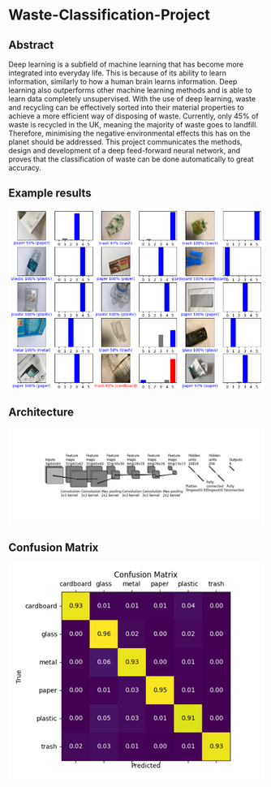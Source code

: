 # Waste-Classification-Project
## Abstract
Deep learning is a subfield of machine learning that has become more integrated into everyday life. This is because of its ability to learn information, similarly to how a human brain learns information. Deep learning also outperforms other machine learning methods and is able to learn data completely unsupervised. With the use of deep learning, waste and recycling can be effectively sorted into their material properties to achieve a more efficient way of disposing of waste. Currently, only 45% of waste is recycled in the UK, meaning the majority of waste goes to landfill. Therefore, minimising the negative environmental effects this has on the planet should be addressed. This project communicates the methods, design and development of a deep feed-forward neural network, and proves that the classification of waste can be done automatically to great accuracy.


## Example results

![Alt text](picturepredictions.png?raw=true "Title")

## Architecture

![Alt text](finalNNdesign.png?raw=true "Title")

## Confusion Matrix

![Alt text](cmatrix.png?raw=true "Title")
